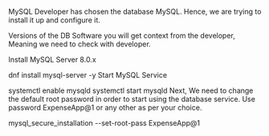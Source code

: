 MySQL
Developer has chosen the database MySQL. Hence, we are trying to install it up and configure it.

Versions of the DB Software you will get context from the developer, Meaning we need to check with developer.

Install MySQL Server 8.0.x

dnf install mysql-server -y
Start MySQL Service

systemctl enable mysqld
systemctl start mysqld
Next, We need to change the default root password in order to start using the database service. Use password ExpenseApp@1 or any other as per your choice.

mysql_secure_installation --set-root-pass ExpenseApp@1